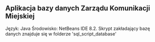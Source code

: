 ## Aplikacja bazy danych Zarządu Komunikacji Miejskiej
Język: Java
Środowisko: NetBeans IDE 8.2.
Skrypt zakładający bazę danych znajduje się w folderze 'sql_script_database' 
